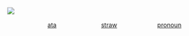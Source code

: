 ### ![](https://files.catbox.moe/04962n.png)

⠀⠀⠀⠀⠀⠀⠀⠀⠀[ata](https://emisoaaa.atabook.org/)⠀⠀⠀⠀⠀⠀⠀⠀⠀⠀[straw](https://loouukle.straw.page)⠀⠀⠀⠀⠀⠀⠀⠀⠀[pronoun](https://en.pronouns.page/@astraeterns)
